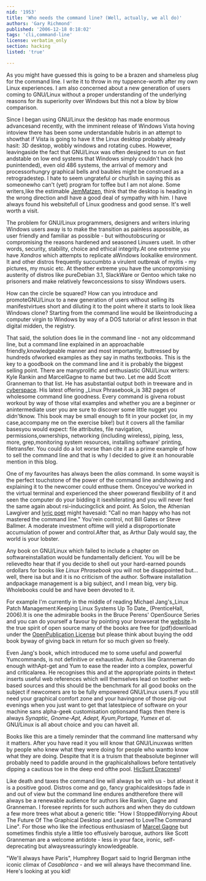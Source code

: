 ```yaml
---
nid: '1953'
title: 'Who needs the command line? (Well, actually, we all do)'
authors: 'Gary Richmond'
published: '2006-12-18 0:18:02'
tags: 'cli,command-line'
license: verbatim_only
section: hacking
listed: 'true'

---
```

As you might have guessed this is going to be a brazen and shameless plug for the command line. I write it to throw in my tuppence-worth after my own Linux experiences. I am also concerned about a new generation of users coming to GNU/Linux without a proper understanding of the underlying reasons for its superiority over Windows but this not a blow by blow comparison.

Since I began using GNU/Linux the desktop has made enormous advancesand recently, with the imminent release of Windows Vista hoving intoview there has been some understandable hubris in an attempt to showthat if Vista is going to have it the Linux desktop probably already hasit: 3D desktop, wobbly windows and rotating cubes. However, leavingaside the fact that GNU/Linux was often designed to run on fast andstable on low end systems that Windows simply couldn't hack (no punintended), even old 486 systems, the arrival of memory and processorhungry graphical bells and baubles might be construed as a retrogradestep. I hate to seem ungrateful or churlish in saying this as someonewho can't (yet) program for toffee but I am not alone. Some writers,like the estimable [JemMatzen](http://www.thejemreport.com/mambo/content/view/261/1/), think that the desktop is heading in the wrong direction andI have a good deal of sympathy with him. I have always found his websitefull of Linux goodness and good sense. It's well worth a visit.

The problem for GNU/Linux programmers, designers and writers inluring Windows users away is to make the transition as painless aspossible, as user friendly and familiar as possible - but withoutobscuring or compromising the reasons hardened and seasoned Linuxers useit. In other words, security, stability, choice and ethical integrity.At one extreme you have _Xandros_ which attempts to replicate aWindows lookalike environment. It and other distros frequently succumbto a virulent outbreak of myitis - my pictures, my music etc. At theother extreme you have the uncompromising austerity of distros like pureDebian 3.1, SlackWare or Gentoo which take no prisoners and make relatively fewconcessions to sissy Windows users.

How can the circle be squared? How can you introduce and promoteGNU/Linux to a new generation of users without selling its manifestvirtues short and diluting it to the point where it starts to look likea Windows clone? Starting from the command line would be likeintroducing a computer virgin to Windows by way of a DOS tutorial or afirst lesson in that digital midden, the registry.

That said, the solution does lie in the command line - not any oldcommand line, but a command line explained in an approachable friendly,knowledgeable manner and most importantly, buttressed by hundreds ofworked examples as they say in maths textbooks. This is the key to a goodbook on the command line and it is probably the biggest selling point. There are manyprolific and enthusiastic GNU/Linux writers: Kyle Rankin  and MarcelGagne to name but two. Let me add Scott Granneman to that list. He has asubstantial output both in treeware and in [cyberspace](http://www.granneman.com/). His latest offering _Linux Phrasebook_is 382 pages of wholesome command line goodness. Every command is givena robust workout by way of  those vital examples and whether you are a beginner or anintermediate user you are sure to discover some little nugget you didn'tknow. This book may be small enough to fit in your pocket (or, in my case,accompany me on the exercise bike!) but it covers all the familiar basesyou would expect: file attributes, file navigation, permissions,ownerships, networking (including wireless), piping, less, more, grep,monitoring system resources, installing software' printing, filetransfer. You could do a lot worse than cite it as a prime example of how to sell the command line and that is why I decided to give it an honourable mention in this blog.

One of my favourites has always been the _alias_ command. In some waysit is the perfect touchstone of the power  of the command line andshowing and explaining it to the newcomer could enthuse them. Onceyou've worked in the virtual terminal and experienced the sheer powerand flexibility of it and seen the computer do your bidding it isexhilerating and you will never feel the same again about rsi-inducingclick and point. As Solon, the Athenian Lawgiver and [lyric poet](http://en.wikipedia.org/wiki/Solon) might havesaid: "Call no man happy who has not mastered the command line." You'rein control, not Bill Gates or Steve Ballmer. A moderate investment oftime will yield a disproportionate accumulation of power and control.After that, as Arthur Daly would say, the world is your lobster.

Any book on GNU/Linux which failed to include a chapter on softwareinstallation would be fundamentally deficient. You will be be relievedto hear that if you decide to shell out your hard-earned pounds ordollars for books like _Linux Phrasebook_ you will not be disappointed but... well, there isa but and it is no criticism of the author. Software installation andpackage management is a big subject, and I mean big, very big. Wholebooks could be and have been devoted to it.

For example I'm currently in the middle of reading Michael Jang's_Linux Patch Management:Keeping Linux Systems Up To Date_ (PrenticeHall, 2006).It is one the admirable books in the Bruce Perens' OpenSource Series and you can do yourself a favour by pointing your browserat the [website](http://www.phptr.com/promotions/promotion.asp?promo=1484&redir=1&rl=1).In the true spirit of open source many of the books are free for (pdf)download under the [OpenPublication License](http://www.informit.com/content/downloads/perens/opencontent_org.html) but please think about buying the odd book byway of giving back in return for so much given so freely.

Even Jang's book, which introduced me to some useful and powerful Yumcommands, is not definitive or exhaustive. Authors like Granneman do enough withApt-get and Yum to ease the reader into a complex, powerful and criticalarea. He recognises this and at the appropriate points in thetext inserts useful web references which will themselves lead on toother web-based sources and this should be the benchmark for all good books on the subject if newcomers are to be fully empowered GNU/Linux users.If you still need your graphical comfort zone and your havingone of those pig-out evenings when you just want to get that latestpiece of software on your machine sans alpha-geek customisation optionsand flags then there is always _Synaptic, Gnome-Apt, Adept, Kyum,Portage, Yumex et al_. GNU/Linux is all about choice and you can haveit all.

Books like this are a timely reminder that the command line mattersand why it matters. After you have read it you will know that GNU/Linuxwas written by people who knew what they were doing for people who wantto know what they are doing. Despite that it is a truism that theabsolute beginner will probably need to paddle around in the graphicalshallows before tentatively dipping a cautious toe in the deep end ofthe pool. [HicSunt Dracones](http://en.wikipedia.org/wiki/Here_be_dragons)!

Like death and taxes the command line will always be with us - but atleast it is a positive good. Distros come and go, fancy graphicaldesktops fade in and out of view but the command line endures andtherefore there will always be a renewable audience for authors like Rankin, Gagne and Granneman. I foresee reprints for such authors and when they do cutdown a few more trees what about a generic title: "How I StoppedWorrying About The Future Of The Graphical Desktop and Learned to LoveThe Command Line". For those who like the infectious enthusiasm of [Marcel Gagne](http://www.marcelgagne.com/) but sometimes findhis style a little too effusively baroque, authors like Scott Granneman are a welcome antidote - less in your face, ironic, self-deprecating but alwaysreassuringly knowledgeable.

"We'll always have Paris", Humphrey Bogart said to Ingrid Bergman inthe iconic climax of _Casablanca_ - and we will always have thecommand line. Here's looking at you kid!

